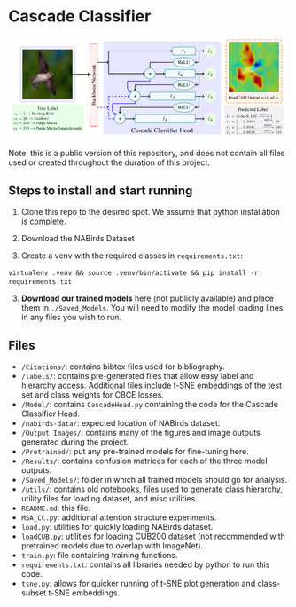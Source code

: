 # Cascade Classifier
<img src="https://github.com/bnrp/CascadeClassifier-Public/blob/main/Output%20Images/Figures/ModelDiagram.png" alt="Cascade Head Diagram">

Note: this is a public version of this repository, and does not contain all files used or created throughout the duration of this project.

## Steps to install and start running

1. Clone this repo to the desired spot. We assume that python installation is complete.

2. Download the NABirds Dataset

2. Create a venv with the required classes in `requirements.txt`:
```
virtualenv .venv && source .venv/bin/activate && pip install -r requirements.txt
```

3. **Download our trained models** here (not publicly available) and place them in `./Saved_Models`. You will need to modify the model loading lines in any files you wish to run.

## Files
- `/Citations/`: contains bibtex files used for bibliography.
- `/labels/`: contains pre-generated files that allow easy label and hierarchy access. Additional files include t-SNE embeddings of the test set and class weights for CBCE losses.
- `/Model/`: contains `CascadeHead.py` containing the code for the Cascade Classifier Head.
- `/nabirds-data/`: expected location of NABirds dataset.
- `/Output Images/`: contains many of the figures and image outputs generated during the project.
- `/Pretrained/`: put any pre-trained models for fine-tuning here.
- `/Results/`: contains confusion matrices for each of the three model outputs.
- `/Saved_Models/`: folder in which all trained models should go for analysis.
- `/utils/`: contains old notebooks, files used to generate class hierarchy, utility files for loading dataset, and misc utilities.
- `README.md`: this file.
- `MSA_CC.py`: additional attention structure experiments.
- `load.py`: utilities for quickly loading NABirds dataset.
- `loadCUB.py`: utilities for loading CUB200 dataset (not recommended with pretrained models due to overlap with ImageNet).
- `train.py`: file containing training functions.
- `requirements.txt`: contains all libraries needed by python to run this code.
- `tsne.py`: allows for quicker running of t-SNE plot generation and class-subset t-SNE embeddings.

